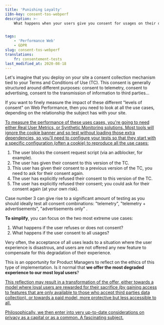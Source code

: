 ```yaml
---
title: 'Punishing Loyalty'
i18n-key: consent-tos-webperf
description: >-
    What happens when your users give you consent for usages on their data? Quite often, their Quality of Service deteriorates…


tags:
    - 'Performance Web'
    - GDPR
slug: consent-tos-webperf
translations:
    fr: consentement-tests
last_modified_at: 2020-08-18
---
```


Let's imagine that you deploy on your site a consent collection mechanism tied to your Terms and Conditions of Use (TC). This consent is generally structured around different purposes: consent to telemetry, consent to advertising, consent to the transmission of information to third parties...

If you want to finely measure the impact of these different "levels of consent" on Web Performance, then you need to look at all the use cases, depending on the relationship the subject has with your site.

<ins class="bloc" datetime="2020-08-18">To measure the performance of these uses cases, you're going to need either Real User Metrics, or Synthetic Monitoring solutions. Most tools will ignore the cookie banner and so test without loading those extra dependencies, so you'll need to configure your tests so that they start with a specific configuration (often a cookie) to reproduce all the use cases:</ins>

1. The user blocks the consent request script (via an adblocker, for example).
2. The user has given their consent to this version of the TC.
3. This user has given their consent to a previous version of the TC, you need to ask for their consent again.
4. The user has explicitly refused their consent to this version of the TC.
5. The user has explicitly refused their consent; you could ask for their consent again (at your own risk).

Case number 3 can give rise to a significant amount of testing as you should ideally test all consent combinations: "telemetry", "telemetry + advertisements", "advertisements only" .

**To simplify**, you can focus on the two most extreme use cases:

1. What happens if the user refuses or does not consent?
2. What happens if the user consent to all usages?

Very often, the acceptance of all uses leads to a situation where the user experience is disastrous, and users are not offered any new feature to compensate for this degradation of their experience.

This is an opportunity for Product Managers to reflect on the ethics of this type of implementation. Is it normal that **we offer the most degraded experience to our most loyal users**?

<ins class="bloc" datetime="2020-08-18">
  <p>
    This reflection may result in a
    transformation of the offer, either towards a model where loyal users are
    rewarded for their sacrifice (by gaining access to features that
    are only available to those who accept third parties data collection), or
    towards a paid model, more protective but less accessible to
    all.
  </p>
  <p>
    Philosophically, we then enter into very up-to-date considerations on
    privacy as a capital or as a common. A fascinating subject.
  </p>
</ins>
